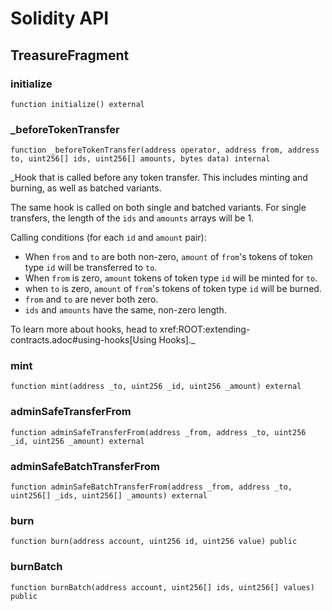 # Solidity API

## TreasureFragment

### initialize

```solidity
function initialize() external
```

### _beforeTokenTransfer

```solidity
function _beforeTokenTransfer(address operator, address from, address to, uint256[] ids, uint256[] amounts, bytes data) internal
```

_Hook that is called before any token transfer. This includes minting
and burning, as well as batched variants.

The same hook is called on both single and batched variants. For single
transfers, the length of the `ids` and `amounts` arrays will be 1.

Calling conditions (for each `id` and `amount` pair):

- When `from` and `to` are both non-zero, `amount` of ``from``'s tokens
of token type `id` will be  transferred to `to`.
- When `from` is zero, `amount` tokens of token type `id` will be minted
for `to`.
- when `to` is zero, `amount` of ``from``'s tokens of token type `id`
will be burned.
- `from` and `to` are never both zero.
- `ids` and `amounts` have the same, non-zero length.

To learn more about hooks, head to xref:ROOT:extending-contracts.adoc#using-hooks[Using Hooks]._

### mint

```solidity
function mint(address _to, uint256 _id, uint256 _amount) external
```

### adminSafeTransferFrom

```solidity
function adminSafeTransferFrom(address _from, address _to, uint256 _id, uint256 _amount) external
```

### adminSafeBatchTransferFrom

```solidity
function adminSafeBatchTransferFrom(address _from, address _to, uint256[] _ids, uint256[] _amounts) external
```

### burn

```solidity
function burn(address account, uint256 id, uint256 value) public
```

### burnBatch

```solidity
function burnBatch(address account, uint256[] ids, uint256[] values) public
```

